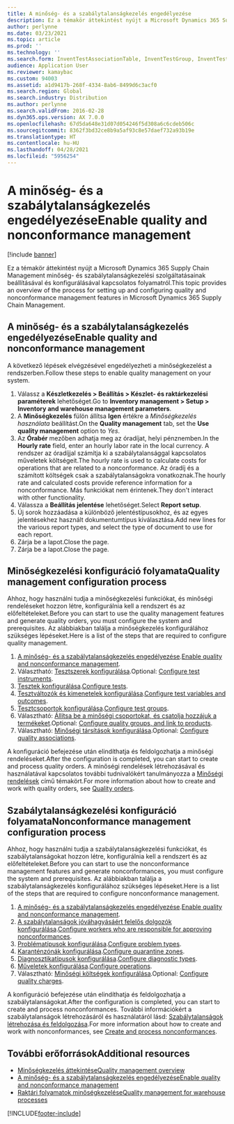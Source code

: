 ```yaml
---
title: A minőség- és a szabálytalanságkezelés engedélyezése
description: Ez a témakör áttekintést nyújt a Microsoft Dynamics 365 Supply Chain Management minőség- és szabálytalanságkezelési szolgáltatásainak beállításával és konfigurálásával kapcsolatos folyamatról.
author: perlynne
ms.date: 03/23/2021
ms.topic: article
ms.prod: ''
ms.technology: ''
ms.search.form: InventTestAssociationTable, InventTestGroup, InventTestItemQualityGroup, InventTestTable, InventTestVariable, InventTestVariableOutcome, InventParameters, InventProblemType, InventProblemTypeSetup, InventQuarantineZone, InventTestDiagnosticType, InventTestReportSetup, SysUserManagement, InventTestRelatedOperations
audience: Application User
ms.reviewer: kamaybac
ms.custom: 94003
ms.assetid: a1d9417b-268f-4334-8ab6-8499d6c3acf0
ms.search.region: Global
ms.search.industry: Distribution
ms.author: perlynne
ms.search.validFrom: 2016-02-28
ms.dyn365.ops.version: AX 7.0.0
ms.openlocfilehash: 67d5da648e31d07d054246f5d308a6c6cdeb506c
ms.sourcegitcommit: 8362f3bd32ce8b9a5af93c8e57daef732a93b19e
ms.translationtype: HT
ms.contentlocale: hu-HU
ms.lasthandoff: 04/28/2021
ms.locfileid: "5956254"
---
```

# <a name="enable-quality-and-nonconformance-management"></a><span data-ttu-id="afe3e-103">A minőség- és a szabálytalanságkezelés engedélyezése</span><span class="sxs-lookup"><span data-stu-id="afe3e-103">Enable quality and nonconformance management</span></span>

[!include [banner](../includes/banner.md)]

<span data-ttu-id="afe3e-104">Ez a témakör áttekintést nyújt a Microsoft Dynamics 365 Supply Chain Management minőség- és szabálytalanságkezelési szolgáltatásainak beállításával és konfigurálásával kapcsolatos folyamatról.</span><span class="sxs-lookup"><span data-stu-id="afe3e-104">This topic provides an overview of the process for setting up and configuring quality and nonconformance management features in Microsoft Dynamics 365 Supply Chain Management.</span></span>

## <a name="enable-quality-and-nonconformance-management"></a><a name="enable-qm"></a><span data-ttu-id="afe3e-105">A minőség- és a szabálytalanságkezelés engedélyezése</span><span class="sxs-lookup"><span data-stu-id="afe3e-105">Enable quality and nonconformance management</span></span>

<span data-ttu-id="afe3e-106">A következő lépések elvégzésével engedélyezheti a minőségkezelést a rendszerben.</span><span class="sxs-lookup"><span data-stu-id="afe3e-106">Follow these steps to enable quality management on your system.</span></span>

1. <span data-ttu-id="afe3e-107">Válassz a **Készletkezelés \> Beállítás \> Készlet- és raktárkezelési paraméterek** lehetőséget.</span><span class="sxs-lookup"><span data-stu-id="afe3e-107">Go to **Inventory management \> Setup \> Inventory and warehouse management parameters**.</span></span>
1. <span data-ttu-id="afe3e-108">A **Minőségkezelés** fülön állítsa **Igen** értékre a *Minőségkezelés használata* beállítást.</span><span class="sxs-lookup"><span data-stu-id="afe3e-108">On the **Quality management** tab, set the **Use quality management** option to *Yes*.</span></span>
1. <span data-ttu-id="afe3e-109">Az **Órabér** mezőben adhatja meg az óradíjat, helyi pénznemben.</span><span class="sxs-lookup"><span data-stu-id="afe3e-109">In the **Hourly rate** field, enter an hourly labor rate in the local currency.</span></span> <span data-ttu-id="afe3e-110">A rendszer az óradíjjal számítja ki a szabálytalansággal kapcsolatos műveletek költségeit.</span><span class="sxs-lookup"><span data-stu-id="afe3e-110">The hourly rate is used to calculate costs for operations that are related to a nonconformance.</span></span> <span data-ttu-id="afe3e-111">Az óradíj és a számított költségek csak a szabálytalanságokra vonatkoznak.</span><span class="sxs-lookup"><span data-stu-id="afe3e-111">The hourly rate and calculated costs provide reference information for a nonconformance.</span></span> <span data-ttu-id="afe3e-112">Más funkciókat nem érintenek.</span><span class="sxs-lookup"><span data-stu-id="afe3e-112">They don't interact with other functionality.</span></span>
1. <span data-ttu-id="afe3e-113">Válassza a **Beállítás jelentése** lehetőséget.</span><span class="sxs-lookup"><span data-stu-id="afe3e-113">Select **Report setup**.</span></span>
1. <span data-ttu-id="afe3e-114">Új sorok hozzáadása a különböző jelentéstípusokhoz, és az egyes jelentésekhez használt dokumentumtípus kiválasztása.</span><span class="sxs-lookup"><span data-stu-id="afe3e-114">Add new lines for the various report types, and select the type of document to use for each report.</span></span>
1. <span data-ttu-id="afe3e-115">Zárja be a lapot.</span><span class="sxs-lookup"><span data-stu-id="afe3e-115">Close the page.</span></span>
1. <span data-ttu-id="afe3e-116">Zárja be a lapot.</span><span class="sxs-lookup"><span data-stu-id="afe3e-116">Close the page.</span></span>

## <a name="quality-management-configuration-process"></a><span data-ttu-id="afe3e-117">Minőségkezelési konfiguráció folyamata</span><span class="sxs-lookup"><span data-stu-id="afe3e-117">Quality management configuration process</span></span>

<span data-ttu-id="afe3e-118">Ahhoz, hogy használni tudja a minőségkezelési funkciókat, és minőségi rendeléseket hozzon létre, konfigurálnia kell a rendszert és az előfeltételeket.</span><span class="sxs-lookup"><span data-stu-id="afe3e-118">Before you can start to use the quality management features and generate quality orders, you must configure the system and prerequisites.</span></span> <span data-ttu-id="afe3e-119">Az alábbiakban találja a minőségkezelés konfigurálához szükséges lépéseket.</span><span class="sxs-lookup"><span data-stu-id="afe3e-119">Here is a list of the steps that are required to configure quality management.</span></span>

1. <span data-ttu-id="afe3e-120">[A minőség- és a szabálytalanságkezelés engedélyezése](#enable-qm).</span><span class="sxs-lookup"><span data-stu-id="afe3e-120">[Enable quality and nonconformance management](#enable-qm).</span></span>
1. <span data-ttu-id="afe3e-121">Választható: [Tesztszerek konfigurálása](quality-test-instruments.md).</span><span class="sxs-lookup"><span data-stu-id="afe3e-121">Optional: [Configure test instruments](quality-test-instruments.md).</span></span>
1. <span data-ttu-id="afe3e-122">[Tesztek konfigurálása](quality-tests.md).</span><span class="sxs-lookup"><span data-stu-id="afe3e-122">[Configure tests](quality-tests.md).</span></span>
1. <span data-ttu-id="afe3e-123">[Tesztváltozók és kimenetelek konfigurálása](quality-test-variables.md).</span><span class="sxs-lookup"><span data-stu-id="afe3e-123">[Configure test variables and outcomes](quality-test-variables.md).</span></span>
1. <span data-ttu-id="afe3e-124">[Tesztcsoportok konfigurálása](quality-test-groups.md).</span><span class="sxs-lookup"><span data-stu-id="afe3e-124">[Configure test groups](quality-test-groups.md).</span></span>
1. <span data-ttu-id="afe3e-125">Választható: [Állítsa be a minőségi csoportokat, és csatolja hozzájuk a termékeket](quality-groups.md).</span><span class="sxs-lookup"><span data-stu-id="afe3e-125">Optional: [Configure quality groups, and link to products](quality-groups.md).</span></span>
1. <span data-ttu-id="afe3e-126">Választható: [Minőségi társítások konfigurálása](quality-associations.md).</span><span class="sxs-lookup"><span data-stu-id="afe3e-126">Optional: [Configure quality associations](quality-associations.md).</span></span>

<span data-ttu-id="afe3e-127">A konfiguráció befejezése után elindíthatja és feldolgozhatja a minőségi rendeléseket.</span><span class="sxs-lookup"><span data-stu-id="afe3e-127">After the configuration is completed, you can start to create and process quality orders.</span></span> <span data-ttu-id="afe3e-128">A minőségi rendelések létrehozásával és használatával kapcsolatos további tudnivalókért tanulmányozza a [Minőségi rendelések](quality-orders.md) című témakört.</span><span class="sxs-lookup"><span data-stu-id="afe3e-128">For more information about how to create and work with quality orders, see [Quality orders](quality-orders.md).</span></span>

## <a name="nonconformance-management-configuration-process"></a><span data-ttu-id="afe3e-129">Szabálytalanságkezelési konfiguráció folyamata</span><span class="sxs-lookup"><span data-stu-id="afe3e-129">Nonconformance management configuration process</span></span>

<span data-ttu-id="afe3e-130">Ahhoz, hogy használni tudja a szabálytalanságkezelési funkciókat, és szabálytalanságokat hozzon létre, konfigurálnia kell a rendszert és az előfeltételeket.</span><span class="sxs-lookup"><span data-stu-id="afe3e-130">Before you can start to use the nonconformance management features and generate nonconformances, you must configure the system and prerequisites.</span></span> <span data-ttu-id="afe3e-131">Az alábbiakban találja a szabálytalanságkezelés konfigurálához szükséges lépéseket.</span><span class="sxs-lookup"><span data-stu-id="afe3e-131">Here is a list of the steps that are required to configure nonconformance management.</span></span>

1. <span data-ttu-id="afe3e-132">[A minőség- és a szabálytalanságkezelés engedélyezése](#enable-qm).</span><span class="sxs-lookup"><span data-stu-id="afe3e-132">[Enable quality and nonconformance management](#enable-qm).</span></span>
1. <span data-ttu-id="afe3e-133">[A szabálytalanságok jóváhagyásáért felelős dolgozók konfigurálása](quality-responsible-workers.md).</span><span class="sxs-lookup"><span data-stu-id="afe3e-133">[Configure workers who are responsible for approving nonconformances](quality-responsible-workers.md).</span></span>
1. <span data-ttu-id="afe3e-134">[Problématípusok konfigurálása](quality-problem-types.md).</span><span class="sxs-lookup"><span data-stu-id="afe3e-134">[Configure problem types](quality-problem-types.md).</span></span>
1. <span data-ttu-id="afe3e-135">[Karanténzónák konfigurálása](quality-quarantine-zones.md).</span><span class="sxs-lookup"><span data-stu-id="afe3e-135">[Configure quarantine zones](quality-quarantine-zones.md).</span></span>
1. <span data-ttu-id="afe3e-136">[Diagnosztikatípusok konfigurálása](quality-diagnostic-types.md).</span><span class="sxs-lookup"><span data-stu-id="afe3e-136">[Configure diagnostic types](quality-diagnostic-types.md).</span></span>
1. <span data-ttu-id="afe3e-137">[Műveletek konfigurálása](quality-operations.md).</span><span class="sxs-lookup"><span data-stu-id="afe3e-137">[Configure operations](quality-operations.md).</span></span>
1. <span data-ttu-id="afe3e-138">Választható: [Minőségi költségek konfigurálása](quality-charges.md).</span><span class="sxs-lookup"><span data-stu-id="afe3e-138">Optional: [Configure quality charges](quality-charges.md).</span></span>

<span data-ttu-id="afe3e-139">A konfiguráció befejezése után elindíthatja és feldolgozhatja a szabálytalanságokat.</span><span class="sxs-lookup"><span data-stu-id="afe3e-139">After the configuration is completed, you can start to create and process nonconformances.</span></span> <span data-ttu-id="afe3e-140">További információkért a szabálytalanságok létrehozásáról és használatáról lásd: [Szabálytalanságok létrehozása és feldolgozása](tasks/create-process-non-conformance.md).</span><span class="sxs-lookup"><span data-stu-id="afe3e-140">For more information about how to create and work with nonconformances, see [Create and process nonconformances](tasks/create-process-non-conformance.md).</span></span>

## <a name="additional-resources"></a><span data-ttu-id="afe3e-141">További erőforrások</span><span class="sxs-lookup"><span data-stu-id="afe3e-141">Additional resources</span></span>

- [<span data-ttu-id="afe3e-142">Minőségkezelés áttekintése</span><span class="sxs-lookup"><span data-stu-id="afe3e-142">Quality management overview</span></span>](quality-management-processes.md)
- [<span data-ttu-id="afe3e-143">A minőség- és a szabálytalanságkezelés engedélyezése</span><span class="sxs-lookup"><span data-stu-id="afe3e-143">Enable quality and nonconformance management</span></span>](enable-quality-management.md)
- [<span data-ttu-id="afe3e-144">Raktári folyamatok minőségkezelése</span><span class="sxs-lookup"><span data-stu-id="afe3e-144">Quality management for warehouse processes</span></span>](quality-management-for-warehouses-processes.md)

[!INCLUDE[footer-include](../../includes/footer-banner.md)]
